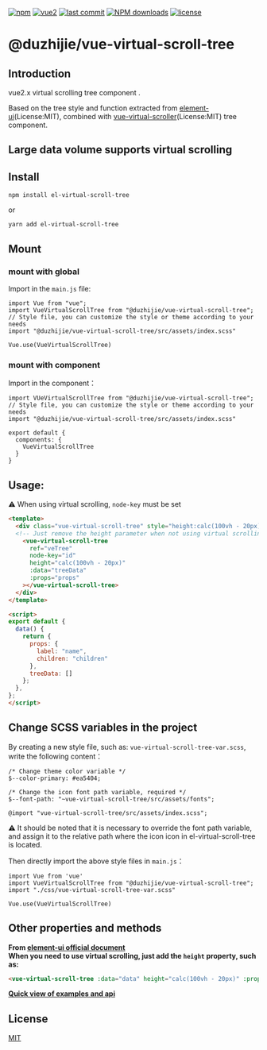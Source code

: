 [![npm](https://img.shields.io/npm/v/@duzhijie/vue-virtual-scroll-tree.svg)](https://www.npmjs.com/package/@duzhijie/vue-virtual-scroll-tree)
[![vue2](https://img.shields.io/badge/vue-2.6+-brightgreen.svg)](https://vuejs.org/)
[![last commit](https://img.shields.io/github/last-commit/duzhijie317/vue-virtual-scroll-tree.svg)](https://www.npmjs.com/package/@duzhijie/vue-virtual-scroll-tree)
[![NPM downloads](https://img.shields.io/npm/dm/@duzhijie/vue-virtual-scroll-tree.svg?style=flat)](https://npmjs.org/package/@duzhijie/vue-virtual-scroll-tree)
[![license](https://img.shields.io/npm/l/@duzhijievue-virtual-scroll-tree.svg?maxAge=2592000)](http://www.opensource.org/licenses/mit-license.php)

# @duzhijie/vue-virtual-scroll-tree

## Introduction
vue2.x virtual scrolling tree component .

Based on the tree style and function extracted from [element-ui](https://element.eleme.cn/#/en-US/component/tree)(License:MIT), combined with [vue-virtual-scroller](https://github.com/Akryum/vue-virtual-scroller)(License:MIT) tree component.

## Large data volume supports virtual scrolling

## Install

```
npm install el-virtual-scroll-tree
```

or

```
yarn add el-virtual-scroll-tree
```

## Mount

### mount with global

Import in the `main.js` file:

```JS
import Vue from "vue";
import VueVirtualScrollTree from "@duzhijie/vue-virtual-scroll-tree";
// Style file, you can customize the style or theme according to your needs
import "@duzhijie/vue-virtual-scroll-tree/src/assets/index.scss"

Vue.use(VueVirtualScrollTree)
```

### mount with component

Import in the component：

```JS
import VUeVirtualScrollTree from "@duzhijie/vue-virtual-scroll-tree";
// Style file, you can customize the style or theme according to your needs
import "@duzhijie/vue-virtual-scroll-tree/src/assets/index.scss"

export default {
  components: {
    VueVirtualScrollTree
  }
}
```

## Usage:

:warning: When using virtual scrolling, `node-key` must be set

```html
<template>
  <div class="vue-virtual-scroll-tree" style="height:calc(100vh - 20px)">
  <!-- Just remove the height parameter when not using virtual scrolling -->
    <vue-virtual-scroll-tree
      ref="veTree"
      node-key="id"
      height="calc(100vh - 20px)"
      :data="treeData"
      :props="props"
    ></vue-virtual-scroll-tree>
  </div>
</template>

<script>
export default {
  data() {
    return {
      props: {
        label: "name",
        children: "children"
      },
      treeData: []
    };
  },
};
</script>

```

## Change SCSS variables in the project
By creating a new style file, such as: `vue-virtual-scroll-tree-var.scss`, write the following content：

```JS
/* Change theme color variable */
$--color-primary: #ea5404;

/* Change the icon font path variable, required */
$--font-path: "~vue-virtual-scroll-tree/src/assets/fonts";

@import "vue-virtual-scroll-tree/src/assets/index.scss";
```
:warning: It should be noted that it is necessary to override the font path variable, and assign it to the relative path where the icon icon in el-virtual-scroll-tree is located.

Then directly import the above style files in `main.js`：
```JS
import Vue from 'vue'
import VueVirtualScrollTree from "@duzhijie/vue-virtual-scroll-tree";
import "./css/vue-virtual-scroll-tree-var.scss"

Vue.use(VueVirtualScrollTree)
```

## Other properties and methods

**From [element-ui official document](https://element.eleme.cn/#/en-US/component/tree)**<br />
**When you need to use virtual scrolling, just add the `height` property, such as:**
```html
<vue-virtual-scroll-tree :data="data" height="calc(100vh - 20px)" :props="defaultProps" @node-click="handleNodeClick"></vue-virtual-scroll-tree>
```

**[Quick view of examples and api](./element-ui-tree.md)**


## License

[MIT](http://www.opensource.org/licenses/mit-license.php)
